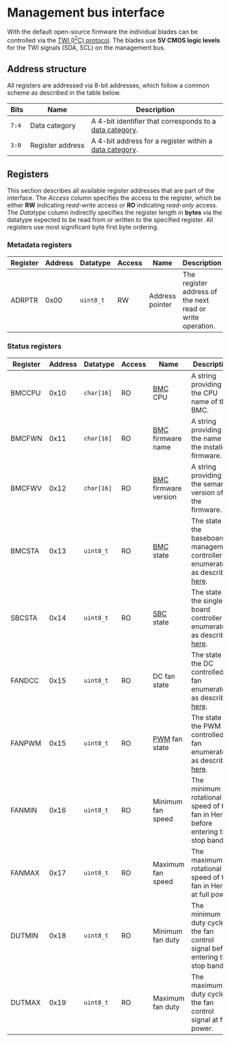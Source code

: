 # Management bus interface

With the default open-source firmware the individual blades can be controlled via the [TWI (I<sup>2</sup>C) protocol][i2c]. The blades use **5V CMOS logic levels** for the TWI signals (SDA, SCL) on the management bus.

<!--
Some core concepts need to be established in order to understand the design of management interface. The concept of a **subsystem** describes a **distinct functional component**, such as the _power_ or the _thermal_ subsystem. Further within these subsystems there are different **classes of data** available, which are referred to as the **data domains**. The `status` data domain describes the **current state and status** of the system and is read-only, such as the version of the firmware for example. The `spec` data domain in contrast describes **desired state** of the system. These data domains are used to make the system [declarative and eventually consistent as described here](mycelium-overview.md#declarative-and-eventually-consistent). The `telemetry` data domain exposes frequently changing data, that will often be represented in a timeseries.
-->

## Address structure

All registers are addressed via 8-bit addresses, which follow a common scheme as described in the table below.

| Bits  | Name                  | Description                                                                       |
| ----- | --------------------- | --------------------------------------------------------------------------------- |
| `7:4` | Data&nbsp;category    | A 4-bit identifier that corresponds to a [data category][mycelium_data_category]. |
| `3:0` | Register&nbsp;address | A 4-bit address for a register within a [data category][mycelium_data_category].  |

## Registers

This section describes all available register addresses that are part of the interface. The _Access_ column specifies the access to the register, which be either **RW** indicating _read-write_ access or **RO** indicating _read-only_ access. The _Datatype_ column indirectly specifies the register length in **bytes** via the datatype expected to be read from or written to the specified register. All registers use most significant byte first byte ordering.

### Metadata registers

| Register | Address | Datatype  | Access | Name            | Description                                               |
| -------- | ------- | --------- | ------ | --------------- | --------------------------------------------------------- |
| ADRPTR   | 0x00    | `uint8_t` | RW     | Address pointer | The register address of the next read or write operation. |

### Status registers

| Register | Address | Datatype   | Access | Name                        | Description                                                                                      |
| -------- | ------- | ---------- | ------ | --------------------------- | ------------------------------------------------------------------------------------------------ |
| BMCCPU   | 0x10    | `char[16]` | RO     | [BMC][bmc] CPU              | A string providing the CPU name of the BMC.                                                      |
| BMCFWN   | 0x11    | `char[16]` | RO     | [BMC][bmc] firmware name    | A string providing the name of the installed firmware.                                           |
| BMCFWV   | 0x12    | `char[16]` | RO     | [BMC][bmc] firmware version | A string providing the semantic version of the firmware.                                         |
| BMCSTA   | 0x13    | `uint8_t`  | RO     | [BMC][bmc] state            | The state of the baseboard management controller enumerated as described [here][mycelium_state]. |
| SBCSTA   | 0x14    | `uint8_t`  | RO     | [SBC][sbc] state            | The state of the single board controller enumerated as described [here][mycelium_state].         |
| FANDCC   | 0x15    | `uint8_t`  | RO     | DC fan state                | The state of the DC controlled fan enumerated as described [here][mycelium_state].               |
| FANPWM   | 0x15    | `uint8_t`  | RO     | [PWM][pwm] fan state        | The state of the PWM controlled fan enumerated as described [here][mycelium_state].              |
| FANMIN   | 0x16    | `uint8_t`  | RO     | Minimum fan speed           | The minimum rotational speed of the fan in Hertz before entering the stop band.                  |
| FANMAX   | 0x17    | `uint8_t`  | RO     | Maximum fan speed           | The maximum rotational speed of the fan in Hertz at full power.                                  |
| DUTMIN   | 0x18    | `uint8_t`  | RO     | Minimum fan duty            | The minimum duty cycle of the fan control signal before entering the stop band.                  |
| DUTMAX   | 0x19    | `uint8_t`  | RO     | Maximum fan duty            | The maximum duty cycle of the fan control signal at full power.                                  |

<!-- Glossary -->

[i2c]: https://en.wikipedia.org/wiki/I%C2%B2C
[bmc]: https://en.wikipedia.org/wiki/Intelligent_Platform_Management_Interface#Baseboard_management_controller
[sbc]: https://en.wikipedia.org/wiki/Single-board_computer
[pwm]: https://en.wikipedia.org/wiki/Pulse-width_modulation
[mycelium_state]: mycelium-properties.md#state
[mycelium_data_category]: mycelium-overview.md#data-category
